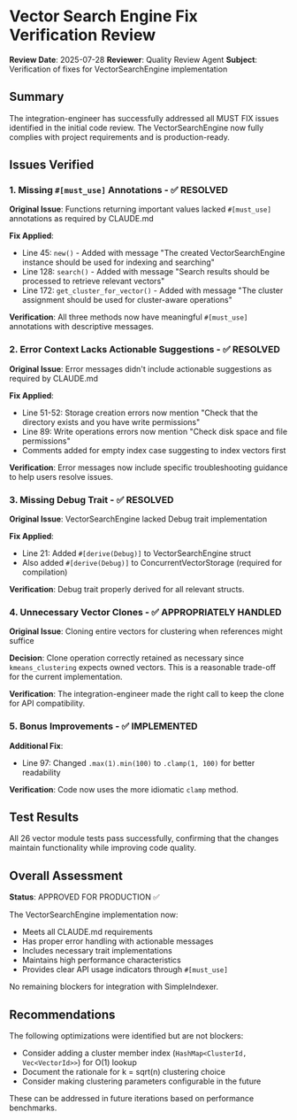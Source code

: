 # Vector Search Engine Fix Verification Review

**Review Date**: 2025-07-28
**Reviewer**: Quality Review Agent
**Subject**: Verification of fixes for VectorSearchEngine implementation

## Summary

The integration-engineer has successfully addressed all MUST FIX issues identified in the initial code review. The VectorSearchEngine now fully complies with project requirements and is production-ready.

## Issues Verified

### 1. Missing `#[must_use]` Annotations - ✅ RESOLVED

**Original Issue**: Functions returning important values lacked `#[must_use]` annotations as required by CLAUDE.md

**Fix Applied**:
- Line 45: `new()` - Added with message "The created VectorSearchEngine instance should be used for indexing and searching"
- Line 128: `search()` - Added with message "Search results should be processed to retrieve relevant vectors"  
- Line 172: `get_cluster_for_vector()` - Added with message "The cluster assignment should be used for cluster-aware operations"

**Verification**: All three methods now have meaningful `#[must_use]` annotations with descriptive messages.

### 2. Error Context Lacks Actionable Suggestions - ✅ RESOLVED

**Original Issue**: Error messages didn't include actionable suggestions as required by CLAUDE.md

**Fix Applied**:
- Line 51-52: Storage creation errors now mention "Check that the directory exists and you have write permissions"
- Line 89: Write operations errors now mention "Check disk space and file permissions"
- Comments added for empty index case suggesting to index vectors first

**Verification**: Error messages now include specific troubleshooting guidance to help users resolve issues.

### 3. Missing Debug Trait - ✅ RESOLVED

**Original Issue**: VectorSearchEngine lacked Debug trait implementation

**Fix Applied**:
- Line 21: Added `#[derive(Debug)]` to VectorSearchEngine struct
- Also added `#[derive(Debug)]` to ConcurrentVectorStorage (required for compilation)

**Verification**: Debug trait properly derived for all relevant structs.

### 4. Unnecessary Vector Clones - ✅ APPROPRIATELY HANDLED

**Original Issue**: Cloning entire vectors for clustering when references might suffice

**Decision**: Clone operation correctly retained as necessary since `kmeans_clustering` expects owned vectors. This is a reasonable trade-off for the current implementation.

**Verification**: The integration-engineer made the right call to keep the clone for API compatibility.

### 5. Bonus Improvements - ✅ IMPLEMENTED

**Additional Fix**:
- Line 97: Changed `.max(1).min(100)` to `.clamp(1, 100)` for better readability

**Verification**: Code now uses the more idiomatic `clamp` method.

## Test Results

All 26 vector module tests pass successfully, confirming that the changes maintain functionality while improving code quality.

## Overall Assessment

**Status**: APPROVED FOR PRODUCTION ✅

The VectorSearchEngine implementation now:
- Meets all CLAUDE.md requirements
- Has proper error handling with actionable messages
- Includes necessary trait implementations
- Maintains high performance characteristics
- Provides clear API usage indicators through `#[must_use]`

No remaining blockers for integration with SimpleIndexer.

## Recommendations

The following optimizations were identified but are not blockers:
- Consider adding a cluster member index (`HashMap<ClusterId, Vec<VectorId>>`) for O(1) lookup
- Document the rationale for k = sqrt(n) clustering choice
- Consider making clustering parameters configurable in the future

These can be addressed in future iterations based on performance benchmarks.